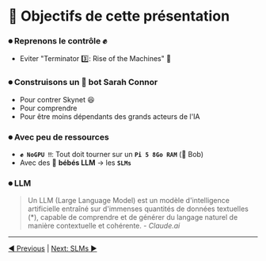 # 🎯 Objectifs de cette présentation

### ⏺ Reprenons le contrôle ✊

- Eviter "Terminator 3️⃣: Rise of the Machines" 🤖

### ⏺ Construisons un 🤖 bot Sarah Connor

- Pour contrer Skynet 😆
- Pour comprendre 
- Pour être moins dépendants des grands acteurs de l'IA

### ⏺ Avec peu de ressources

- **`✊ NoGPU ‼️`**: Tout doit tourner sur un **`Pi 5 8Go RAM`** (🥰 Bob)
- Avec des 🐣 **bébés LLM** -> les **`SLMs`**

### ⏺ LLM

> Un LLM (Large Language Model) est un modèle d'intelligence artificielle entraîné sur d'immenses quantités de données textuelles (*), capable de comprendre et de générer du langage naturel de manière contextuelle et cohérente. - *Claude.ai*
___
[◀️ Previous](./05-terminator_1.md#résumé-de-terminator-1) | [Next: SLMs ▶️](./07-slms.md#small-language-models)